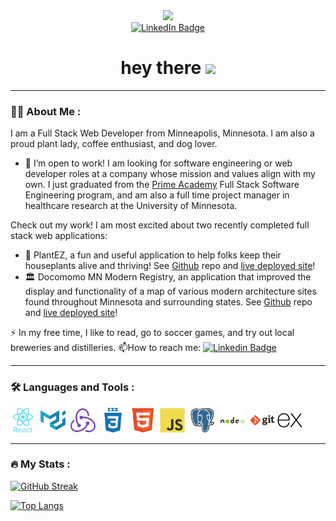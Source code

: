 <div id="header" align="center">
  <img src="https://media.giphy.com/media/JIX9t2j0ZTN9S/giphy.gif" width="100"/>
  <div id="badges">
    <a href="https://www.linkedin.com/in/mayampeters/">
      <img src="https://img.shields.io/badge/LinkedIn-blue?style=for-the-badge&logo=linkedin&logoColor=white" alt="LinkedIn Badge"/>
    </a>
    <h1>
      hey there
      <img src="https://media.giphy.com/media/hvRJCLFzcasrR4ia7z/giphy.gif" width="30px"/>
    </h1>
  </div>
</div>

---

### :woman_technologist: About Me :
I am a Full Stack Web Developer from Minneapolis, Minnesota. I am also a proud plant lady, coffee enthusiast, and dog lover.

- :telescope: I’m open to work! I am looking for software engineering or web developer roles at a company whose mission and values align with my own. I just graduated from the [Prime Academy](https://www.primeacademy.io/) Full Stack Software Engineering program, and am also a full time project manager in healthcare research at the University of Minnesota. 

Check out my work! I am most excited about two recently completed full stack web applications:
- :seedling: PlantEZ, a fun and useful application to help folks keep their houseplants alive and thriving! See [Github](https://github.com/mayaavida/plantez) repo and [live deployed site](https://plantez-b2407ef07622.herokuapp.com/#/home)!
- 🏛️ Docomomo MN Modern Registry, an application that improved the display and functionality of a map of various modern architecture sites found throughout Minnesota and surrounding states. See [Github](https://github.com/mayaavida/docomomo-map-project) repo and [live deployed site](https://docomomo-mn-modern-registry-28e0f754dd03.herokuapp.com/#/home)!

:zap: In my free time, I like to read, go to soccer games, and try out local breweries and distilleries.
:mailbox:How to reach me: [![Linkedin Badge](https://img.shields.io/badge/LinkedIn-blue?style=flat&logo=Linkedin&logoColor=white)](https://www.linkedin.com/in/mayampeters/)

  ---

### :hammer_and_wrench: Languages and Tools :
<div>
  <img src="https://github.com/devicons/devicon/blob/master/icons/react/react-original-wordmark.svg" title="React" alt="React" width="40" height="40"/>&nbsp;
  <img src="https://github.com/devicons/devicon/blob/master/icons/materialui/materialui-original.svg" title="Material UI" alt="Material UI" width="40" height="40"/>&nbsp;
  <img src="https://github.com/devicons/devicon/blob/master/icons/redux/redux-original.svg" title="Redux" alt="Redux " width="40" height="40"/>&nbsp;
  <img src="https://github.com/devicons/devicon/blob/master/icons/css3/css3-plain-wordmark.svg"  title="CSS3" alt="CSS" width="40" height="40"/>&nbsp;
  <img src="https://github.com/devicons/devicon/blob/master/icons/html5/html5-original.svg" title="HTML5" alt="HTML" width="40" height="40"/>&nbsp;
  <img src="https://github.com/devicons/devicon/blob/master/icons/javascript/javascript-original.svg" title="JavaScript" alt="JavaScript" width="40" height="40"/>&nbsp;
  <img src="https://github.com/devicons/devicon/blob/master/icons/postgresql/postgresql-original.svg" title="PostgreSQL" alt="PostgreSQL" width="40" height="40"/>&nbsp;
  <img src="https://github.com/devicons/devicon/blob/master/icons/nodejs/nodejs-original-wordmark.svg" title="NodeJS" alt="NodeJS" width="40" height="40"/>&nbsp;
  <img src="https://github.com/devicons/devicon/blob/master/icons/git/git-original-wordmark.svg" title="Git" **alt="Git" width="40" height="40"/>
  <img src="https://github.com/devicons/devicon/blob/master/icons/express/express-original.svg" title="Express" alt="Express" width="40" height="40"/>&nbsp;
</div>

---

### :fire: My Stats :
[![GitHub Streak](http://github-readme-streak-stats.herokuapp.com?user=mayaavida&theme=dark&background=000000)](https://git.io/streak-stats)

[![Top Langs](https://github-readme-stats.vercel.app/api/top-langs/?username=mayaavida&layout=compact&theme=vision-friendly-dark)](https://github.com/anuraghazra/github-readme-stats)

